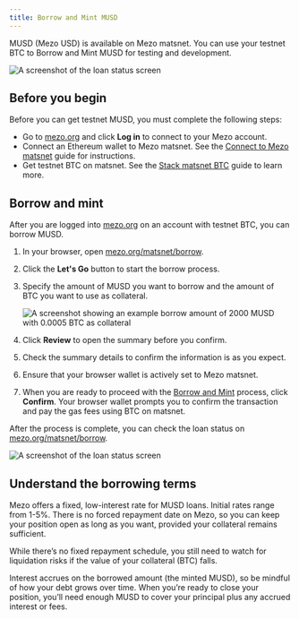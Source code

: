 ```yaml
---
title: Borrow and Mint MUSD
---
```


MUSD (Mezo USD) is available on Mezo matsnet. You can use your testnet BTC to Borrow and Mint MUSD for testing and development.

![A screenshot of the loan status screen](/docs/images/musd/borrow-flow-animation.webp)

## Before you begin

Before you can get testnet MUSD, you must complete the following steps:

- Go to [mezo.org](https://mezo.org/) and click **Log in** to connect to your Mezo account.
- Connect an Ethereum wallet to Mezo matsnet. See the [Connect to Mezo matsnet](/docs/users/getting-started/mezo-matsnet-alpha-testnet/connect-to-mezo-matsnet#connect-your-browser-wallet) guide for instructions.
- Get testnet BTC on matsnet. See the [Stack matsnet BTC](/docs/users/getting-started/mezo-matsnet-alpha-testnet/stack-matsnet-btc) guide to learn more.

## Borrow and mint

After you are logged into [mezo.org](https://mezo.org/) on an account with testnet BTC, you can borrow MUSD.

1. In your browser, open [mezo.org/matsnet/borrow](https://mezo.org/matsnet/borrow).

1. Click the **Let's Go** button to start the borrow process. 

1. Specify the amount of MUSD you want to borrow and the amount of BTC you want to use as collateral.

    ![A screenshot showing an example borrow amount of 2000 MUSD with 0.0005 BTC as collateral](/docs/images/musd/musd-borrow-amounts.avif)

1. Click **Review** to open the summary before you confirm.

1. Check the summary details to confirm the information is as you expect.

1. Ensure that your browser wallet is actively set to Mezo matsnet.

1. When you are ready to proceed with the [Borrow and Mint](/docs/users/musd/mint-musd) process, click **Confirm**. Your browser wallet prompts you to confirm the transaction and pay the gas fees using BTC on matsnet.

After the process is complete, you can check the loan status on [mezo.org/matsnet/borrow](https://mezo.org/matsnet/borrow).

![A screenshot of the loan status screen](/docs/images/musd/musd-loan-status.avif)

## Understand the borrowing terms

Mezo offers a fixed, low-interest rate for MUSD loans. Initial rates range from 1-5%. There is no forced repayment date on Mezo, so you can keep your position open as long as you want, provided your collateral remains sufficient.

While there’s no fixed repayment schedule, you still need to watch for liquidation risks if the value of your collateral (BTC) falls.

Interest accrues on the borrowed amount (the minted MUSD), so be mindful of how your debt grows over time. When you’re ready to close your position, you’ll need enough MUSD to cover your principal plus any accrued interest or fees.